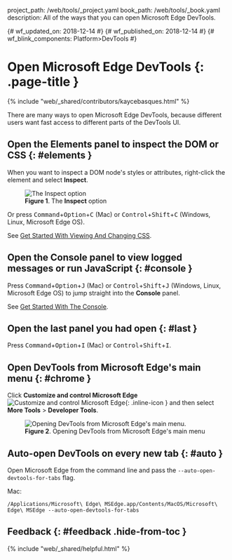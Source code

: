 project_path: /web/tools/_project.yaml
book_path: /web/tools/_book.yaml
description: All of the ways that you can open Microsoft Edge DevTools.

{# wf_updated_on: 2018-12-14 #}
{# wf_published_on: 2018-12-14 #}
{# wf_blink_components: Platform>DevTools #}

# Open Microsoft Edge DevTools {: .page-title }

{% include "web/_shared/contributors/kaycebasques.html" %}

There are many ways to open Microsoft Edge DevTools, because different users want fast access to different
parts of the DevTools UI.

## Open the Elements panel to inspect the DOM or CSS {: #elements }

When you want to inspect a DOM node's styles or attributes, right-click the element
and select **Inspect**.

<figure>
  <img src="/microsoft-edge/devtools-guide-chromium/chromium-devtools/images/inspect.msft.png"
       alt="The Inspect option"/>
  <figcaption>
    <b>Figure 1</b>. The <b>Inspect</b> option
  </figcaption>
</figure>

Or press <kbd>Command</kbd>+<kbd>Option</kbd>+<kbd>C</kbd> (Mac) or
<kbd>Control</kbd>+<kbd>Shift</kbd>+<kbd>C</kbd> (Windows, Linux, Microsoft Edge OS).

See [Get Started With Viewing And Changing CSS](/microsoft-edge/devtools-guide-chromium/chromium-devtools/css/).

## Open the Console panel to view logged messages or run JavaScript {: #console }

Press <kbd>Command</kbd>+<kbd>Option</kbd>+<kbd>J</kbd>
(Mac) or <kbd>Control</kbd>+<kbd>Shift</kbd>+<kbd>J</kbd> (Windows, Linux, Microsoft Edge OS) to
jump straight into the **Console** panel.

See [Get Started With The Console](/microsoft-edge/devtools-guide-chromium/chromium-devtools/console/get-started).

## Open the last panel you had open {: #last }

Press <kbd>Command</kbd>+<kbd>Option</kbd>+<kbd>I</kbd> (Mac) or
<kbd>Control</kbd>+<kbd>Shift</kbd>+<kbd>I</kbd>.

## Open DevTools from Microsoft Edge's main menu {: #chrome }

[main]: /microsoft-edge/devtools-guide-chromium/chromium-devtools/images/shared/main-menu.png

Click **Customize and control Microsoft Edge** ![Customize and control Microsoft Edge][main]{: .inline-icon }
and then select **More Tools** > **Developer Tools**.

<figure>
  <img src="/microsoft-edge/devtools-guide-chromium/chromium-devtools/images/open-from-main.msft.png"
       alt="Opening DevTools from Microsoft Edge's main menu."/>
  <figcaption>
    <b>Figure 2</b>. Opening DevTools from Microsoft Edge's main menu
  </figcaption>
</figure>

## Auto-open DevTools on every new tab {: #auto }

Open Microsoft Edge from the command line and pass the `--auto-open-devtools-for-tabs` flag.

Mac:

    /Applications/Microsoft\ Edge\ MSEdge.app/Contents/MacOS/Microsoft\ Edge\ MSEdge --auto-open-devtools-for-tabs

## Feedback {: #feedback .hide-from-toc }

{% include "web/_shared/helpful.html" %}
